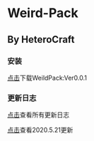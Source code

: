 # Weird-Pack
## By HeteroCraft


### 安装
[点击]()下载WeildPack:Ver0.0.1


### 更新日志

[点击](https://github.com/HeteroCraft/Weird-Pack/blob/master/UpdateLog.md#heterocraft%E6%80%AA%E5%BC%82%E6%9D%90%E8%B4%A8%E5%8C%85%E6%9B%B4%E6%96%B0%E6%97%A5%E5%BF%97)查看所有更新日志

[点击](https://github.com/HeteroCraft/Weird-Pack/blob/master/UpdateLog.md#2020521%E6%9B%B4%E6%96%B0)查看2020.5.21更新

